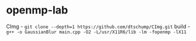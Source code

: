 # openmp-lab
CImg - `git clone --depth=1 https://github.com/dtschump/CImg.git`
build - `g++ -o GaussianBlur main.cpp -O2 -L/usr/X11R6/lib -lm -fopenmp -lX11`
